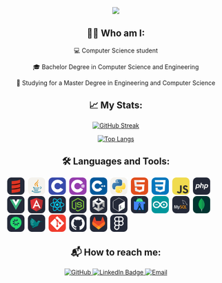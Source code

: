 <div align="center">
  <img src="https://media.giphy.com/media/v1.Y2lkPTc5MGI3NjExbHhzMDU0Zzk1bW84b2Rxd21xNWhqeHg3b3BxdWswOWdybzl6NHpxMSZlcD12MV9pbnRlcm5hbF9naWZfYnlfaWQmY3Q9Zw/l3978y5HqiEtqupiM/giphy.gif"/>
</div>

<h2 align="center">👨‍💻 Who am I:</h2>

<p align="center">💻 Computer Science student</p> 
<p align="center">🎓 Bachelor Degree in Computer Science and Engineering</p>
<p align="center">📖 Studying for a Master Degree in Engineering and Computer Science</p>

<h2 align="center">📈 My Stats:</h2>

<p align="center">
  <a href="https://streak-stats.demolab.com/?user=Filippo-Venturini&theme=dark">
    <img src="https://streak-stats.demolab.com/?user=Filippo-Venturini&theme=dark" alt="GitHub Streak" />
  </a>
</p>

<p align="center">
  <a href="https://github.com/anuraghazra/github-readme-stats">
    <img src="https://github-readme-stats.vercel.app/api/top-langs/?username=Filippo-Venturini&langs_count=30&theme=dracula&bg_color=135,0F2027,203A43,2C5364&layout=compact" alt="Top Langs" />
  </a>
</p>

<h2 align="center">🛠️ Languages and Tools: </h2>

<div>
  <img src="https://github.com/tandpfun/skill-icons/blob/main/icons/Scala-Dark.svg" title="Scala" alt="Scala" width="40" height="40"/>&nbsp;
  <img src="https://github.com/tandpfun/skill-icons/blob/main/icons/Java-Light.svg" title="Java" alt="Java" width="40" height="40"/>&nbsp;
  <img src="https://github.com/tandpfun/skill-icons/blob/main/icons/C.svg" title="C" alt="C" width="40" height="40"/>&nbsp;
  <img src="https://github.com/tandpfun/skill-icons/blob/main/icons/CS.svg" title="C#" alt="C#" width="40" height="40"/>&nbsp;
  <img src="https://github.com/tandpfun/skill-icons/blob/main/icons/CPP.svg" title="C++" alt="C++" width="40" height="40"/>&nbsp;
  <img src="https://github.com/tandpfun/skill-icons/blob/main/icons/Python-Light.svg" title="Python" alt="Python" width="40" height="40"/>&nbsp;
  <img src="https://github.com/tandpfun/skill-icons/blob/main/icons/HTML.svg" title="HTML5" alt="HTML5" width="40" height="40"/>&nbsp;
  <img src="https://github.com/tandpfun/skill-icons/blob/main/icons/CSS.svg" title="CSS3" alt="CSS3" width="40" height="40"/>&nbsp;
  <img src="https://github.com/tandpfun/skill-icons/blob/main/icons/JavaScript.svg" title="Javascript" alt="Javascript" width="40" height="40"/>&nbsp;
  <img src="https://github.com/tandpfun/skill-icons/blob/main/icons/PHP-Dark.svg" title="PHP" alt="PHP" width="40" height="40"/>&nbsp;
  <img src="https://github.com/tandpfun/skill-icons/blob/main/icons/VueJS-Dark.svg" title="Vuejs" alt="Vuejs" width="40" height="40"/>&nbsp;
  <img src="https://github.com/tandpfun/skill-icons/blob/main/icons/Angular-Dark.svg" title="Angular" alt="Angular" width="40" height="40"/>&nbsp;
  <img src="https://github.com/tandpfun/skill-icons/blob/main/icons/React-Dark.svg" title="React" alt="React" width="40" height="40"/>&nbsp;
  <img src="https://github.com/tandpfun/skill-icons/blob/main/icons/NodeJS-Dark.svg" title="Nodejs" alt="Nodejs" width="40" height="40"/>&nbsp;
  <img src="https://github.com/tandpfun/skill-icons/blob/main/icons/Unity-Dark.svg" title="Unity" alt="Unity" width="40" height="40"/>&nbsp;
  <img src="https://github.com/tandpfun/skill-icons/blob/main/icons/Bash-Dark.svg" title="Bash" alt="Bash" width="40" height="40"/>&nbsp;
  <img src="https://github.com/tandpfun/skill-icons/blob/main/icons/AndroidStudio-Dark.svg" title="AndroidStudio" alt="AndroidStudio" width="40" height="40"/>&nbsp;
  <img src="https://github.com/tandpfun/skill-icons/blob/main/icons/Arduino.svg" title="Arduino" alt="Arduino" width="40" height="40"/>&nbsp;
  <img src="https://github.com/tandpfun/skill-icons/blob/main/icons/MySQL-Dark.svg" title="MySQL" alt="MySQL" width="40" height="40"/>&nbsp;
  <img src="https://github.com/tandpfun/skill-icons/blob/main/icons/MongoDB.svg" title="MongoDB" alt="MongoDB" width="40" height="40"/>&nbsp;
  <img src="https://github.com/tandpfun/skill-icons/blob/main/icons/Gherkin-Dark.svg" title="Gherkin" alt="Gherkin" width="40" height="40"/>&nbsp;
  <img src="https://github.com/tandpfun/skill-icons/blob/main/icons/LaTeX-Dark.svg" title="LaTeX" alt="LaTeX" width="40" height="40"/>&nbsp;
  <img src="https://github.com/tandpfun/skill-icons/blob/main/icons/Git.svg" title="Git" alt="Git" width="40" height="40"/>&nbsp;
  <img src="https://github.com/tandpfun/skill-icons/blob/main/icons/Github-Dark.svg" title="Github" alt="Github" width="40" height="40"/>&nbsp;
  <img src="https://github.com/tandpfun/skill-icons/blob/main/icons/GitLab-Dark.svg" title="GitLab" alt="GitLab" width="40" height="40"/>&nbsp;
    <img src="https://github.com/tandpfun/skill-icons/blob/main/icons/Figma-Dark.svg" title="Figma" alt="Figma" width="40" height="40"/>&nbsp;


</div>

<h2 align="center">📬 How to reach me:</h2>

<div id="badges" align="center">
  <a href="https://github.com/Filippo-Venturini">
    <img alt="GitHub" src="https://img.shields.io/badge/-Github-181717?style=for-the-badge&logo=github&logoColor=white" />
  </a> 
  <a href="https://www.linkedin.com/in/filippo-venturini-4265b8235/">
    <img src="https://img.shields.io/badge/LinkedIn-blue?style=for-the-badge&logo=linkedin&logoColor=white" alt="LinkedIn Badge"/>
  </a>
  <a href="mailto:filippoventurini00@gmail.com">
    <img alt="Email" src="https://img.shields.io/badge/-Email-D14836?style=for-the-badge&logo=gmail&logoColor=white" />
  </a>  
</div>
